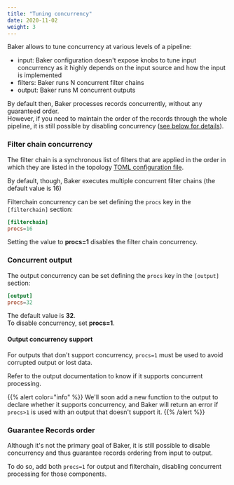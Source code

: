 ```yaml
---
title: "Tuning concurrency"
date: 2020-11-02
weight: 3
---
```


Baker allows to tune concurrency at various levels of a pipeline:

* input: Baker configuration doesn't expose knobs to tune input concurrency as it highly depends
on the input source and how the input is implemented
* filters: Baker runs N concurrent filter chains
* output: Baker runs M concurrent outputs

By default then, Baker processes records concurrently, without any guaranteed order.  
However, if you need to maintain the order of the records through the whole pipeline, it is still
possible by disabling concurrency ([see below for details](#guarantee-records-order)).

### Filter chain concurrency

The filter chain is a synchronous list of filters that are applied in the order in which they are
listed in the topology [TOML configuration file](/docs/core-concepts/toml/).

By default, though, Baker executes multiple concurrent filter chains (the default value is 16)

Filterchain concurrency can be set defining the `procs` key in the `[filterchain]` section:

```toml
[filterchain]
procs=16
```

Setting the value to **procs=1** disables the filter chain concurrency.

### Concurrent output

The output concurrency can be set defining the `procs` key in the `[output]` section:

```toml
[output]
procs=32
```

The default value is **32**.  
To disable concurrency, set **procs=1**.

#### Output concurrency support

For outputs that don't support concurrency, `procs=1` must be used to avoid corrupted output or
lost data.

Refer to the output documentation to know if it supports concurrent processing.

{{% alert color="info" %}}
We'll soon add a new function to the output to declare whether it supports concurrency,
and Baker will return an error if `procs>1` is used with an output that doesn't support it.
{{% /alert %}}

### Guarantee Records order

Although it's not the primary goal of Baker, it is still possible to disable concurrency and thus
guarantee records ordering from input to output.

To do so, add both `procs=1` for output and filterchain, disabling concurrent processing for
those components.
